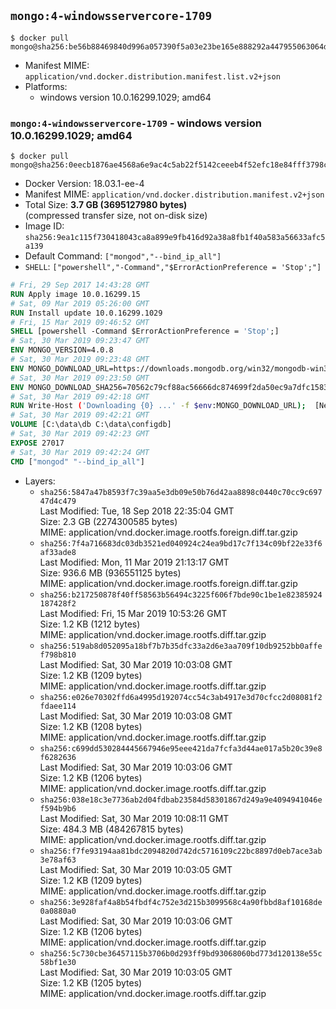 ## `mongo:4-windowsservercore-1709`

```console
$ docker pull mongo@sha256:be56b88469840d996a057390f5a03e23be165e888292a447955063064d8cdc4e
```

-	Manifest MIME: `application/vnd.docker.distribution.manifest.list.v2+json`
-	Platforms:
	-	windows version 10.0.16299.1029; amd64

### `mongo:4-windowsservercore-1709` - windows version 10.0.16299.1029; amd64

```console
$ docker pull mongo@sha256:0eecb1876ae4568a6e9ac4c5ab22f5142ceeeb4f52efc18e84fff3798c2f945d
```

-	Docker Version: 18.03.1-ee-4
-	Manifest MIME: `application/vnd.docker.distribution.manifest.v2+json`
-	Total Size: **3.7 GB (3695127980 bytes)**  
	(compressed transfer size, not on-disk size)
-	Image ID: `sha256:9ea1c115f730418043ca8a899e9fb416d92a38a8fb1f40a583a56633afc5a139`
-	Default Command: `["mongod","--bind_ip_all"]`
-	`SHELL`: `["powershell","-Command","$ErrorActionPreference = 'Stop';"]`

```dockerfile
# Fri, 29 Sep 2017 14:43:28 GMT
RUN Apply image 10.0.16299.15
# Sat, 09 Mar 2019 05:26:00 GMT
RUN Install update 10.0.16299.1029
# Fri, 15 Mar 2019 09:46:52 GMT
SHELL [powershell -Command $ErrorActionPreference = 'Stop';]
# Sat, 30 Mar 2019 09:23:47 GMT
ENV MONGO_VERSION=4.0.8
# Sat, 30 Mar 2019 09:23:48 GMT
ENV MONGO_DOWNLOAD_URL=https://downloads.mongodb.org/win32/mongodb-win32-x86_64-2008plus-ssl-4.0.8-signed.msi
# Sat, 30 Mar 2019 09:23:50 GMT
ENV MONGO_DOWNLOAD_SHA256=70562c79cf88ac56666dc874699f2da50ec9a7dfc1583586db4b7db877dbcbd4
# Sat, 30 Mar 2019 09:42:18 GMT
RUN Write-Host ('Downloading {0} ...' -f $env:MONGO_DOWNLOAD_URL); 	[Net.ServicePointManager]::SecurityProtocol = [Net.SecurityProtocolType]::Tls12; 	(New-Object System.Net.WebClient).DownloadFile($env:MONGO_DOWNLOAD_URL, 'mongo.msi'); 		Write-Host ('Verifying sha256 ({0}) ...' -f $env:MONGO_DOWNLOAD_SHA256); 	if ((Get-FileHash mongo.msi -Algorithm sha256).Hash -ne $env:MONGO_DOWNLOAD_SHA256) { 		Write-Host 'FAILED!'; 		exit 1; 	}; 		Write-Host 'Installing ...'; 	Start-Process msiexec -Wait 		-ArgumentList @( 			'/i', 			'mongo.msi', 			'/quiet', 			'/qn', 			'INSTALLLOCATION=C:\mongodb', 			'ADDLOCAL=all' 		); 	$env:PATH = 'C:\mongodb\bin;' + $env:PATH; 	[Environment]::SetEnvironmentVariable('PATH', $env:PATH, [EnvironmentVariableTarget]::Machine); 		Write-Host 'Verifying install ...'; 	Write-Host '  mongo --version'; mongo --version; 	Write-Host '  mongod --version'; mongod --version; 		Write-Host 'Removing ...'; 	Remove-Item C:\mongodb\bin\*.pdb -Force; 	Remove-Item C:\windows\installer\*.msi -Force; 	Remove-Item mongo.msi -Force; 		Write-Host 'Complete.';
# Sat, 30 Mar 2019 09:42:21 GMT
VOLUME [C:\data\db C:\data\configdb]
# Sat, 30 Mar 2019 09:42:23 GMT
EXPOSE 27017
# Sat, 30 Mar 2019 09:42:24 GMT
CMD ["mongod" "--bind_ip_all"]
```

-	Layers:
	-	`sha256:5847a47b8593f7c39aa5e3db09e50b76d42aa8898c0440c70cc9c69747d4c479`  
		Last Modified: Tue, 18 Sep 2018 22:35:04 GMT  
		Size: 2.3 GB (2274300585 bytes)  
		MIME: application/vnd.docker.image.rootfs.foreign.diff.tar.gzip
	-	`sha256:7f4a716683dc03db3521ed040924c24ea9bd17c7f134c09bf22e33f6af33ade8`  
		Last Modified: Mon, 11 Mar 2019 21:13:17 GMT  
		Size: 936.6 MB (936551125 bytes)  
		MIME: application/vnd.docker.image.rootfs.foreign.diff.tar.gzip
	-	`sha256:b217250878f40ff58563b56494c3225f606f7bde90c1be1e82385924187428f2`  
		Last Modified: Fri, 15 Mar 2019 10:53:26 GMT  
		Size: 1.2 KB (1212 bytes)  
		MIME: application/vnd.docker.image.rootfs.diff.tar.gzip
	-	`sha256:519ab8d052095a18bf7b7b35dfc33a2d6e3aa709f10db9252bb0affef798b810`  
		Last Modified: Sat, 30 Mar 2019 10:03:08 GMT  
		Size: 1.2 KB (1209 bytes)  
		MIME: application/vnd.docker.image.rootfs.diff.tar.gzip
	-	`sha256:e026e70302ffd6a4995d192074cc54c3ab4917e3d70cfcc2d08081f2fdaee114`  
		Last Modified: Sat, 30 Mar 2019 10:03:08 GMT  
		Size: 1.2 KB (1208 bytes)  
		MIME: application/vnd.docker.image.rootfs.diff.tar.gzip
	-	`sha256:c699dd530284445667946e95eee421da7fcfa3d44ae017a5b20c39e8f6282636`  
		Last Modified: Sat, 30 Mar 2019 10:03:06 GMT  
		Size: 1.2 KB (1206 bytes)  
		MIME: application/vnd.docker.image.rootfs.diff.tar.gzip
	-	`sha256:038e18c3e7736ab2d04fdbab23584d58301867d249a9e4094941046ef594b9b6`  
		Last Modified: Sat, 30 Mar 2019 10:08:11 GMT  
		Size: 484.3 MB (484267815 bytes)  
		MIME: application/vnd.docker.image.rootfs.diff.tar.gzip
	-	`sha256:f7fe93194aa81bdc2094820d742dc5716109c22bc8897d0eb7ace3ab3e78af63`  
		Last Modified: Sat, 30 Mar 2019 10:03:05 GMT  
		Size: 1.2 KB (1209 bytes)  
		MIME: application/vnd.docker.image.rootfs.diff.tar.gzip
	-	`sha256:3e928faf4a8b54fbdf4c752e3d215b3099568c4a90fbbd8af10168de0a0880a0`  
		Last Modified: Sat, 30 Mar 2019 10:03:06 GMT  
		Size: 1.2 KB (1206 bytes)  
		MIME: application/vnd.docker.image.rootfs.diff.tar.gzip
	-	`sha256:5c730cbe36457115b3706b0d293ff9bd93068060bd773d120138e55c58bf1e30`  
		Last Modified: Sat, 30 Mar 2019 10:03:05 GMT  
		Size: 1.2 KB (1205 bytes)  
		MIME: application/vnd.docker.image.rootfs.diff.tar.gzip
